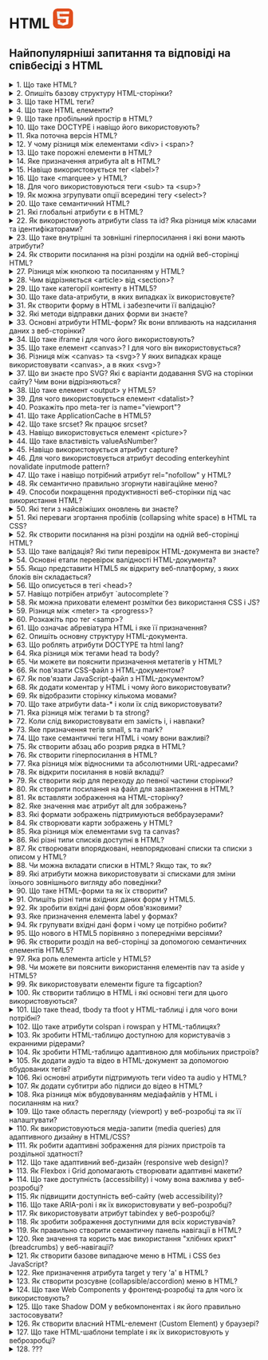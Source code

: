 <h1>
  HTML <img src="./assets/html.svg" width="40" height="40" alt="HTML logo"/>
</h1>

<h2>Найпопулярніші запитання та відповіді на співбесіді з HTML</h2>

<details>
<summary>1. Що таке HTML?</summary>

#### HTML

`HTML` (HyperText Markup Language) — це інструкція для браузера, яка визначає
стандарт розмітки HTML, що використовується в документі.

[MDN link](https://developer.mozilla.org/en-US/docs/Web/HTML)

</details>

<details>
<summary>2. Опишіть базову структуру HTML-сторінки?</summary>

#### HTML

**Базова структура HTML-сторінки:**

Основні елементи:

`<!DOCTYPE html>` — оголошення типу документа. `<html>` — корінь HTML-документа.
`<head>` — метаінформація (включає кодування, viewport, заголовок). `<body>` —
основний вміст сторінки. `<header>`, `<main>`, `<footer>` — структурні елементи
для організації контенту.

html```

<!DOCTYPE html>
<html lang="en">
<head>
    <meta charset="UTF-8">
    <meta name="viewport" content="width=device-width, initial-scale=1.0">
    <title>Назва сторінки</title>
</head>
<body>
    <h1>Заголовок</h1>
    <p>Контент сторінки.</p>
</body>
</html>
```

[MDN link](https://developer.mozilla.org/en-US/docs/Learn_web_development/Core/Structuring_content/Structuring_documents)

</details>

<details>
<summary>3. Що таке HTML теги?</summary>

#### HTML

**HTML-теги** — це основні елементи мови HTML, які використовуються для
створення структури та форматування веб-сторінок.<br> **Формат:** Теги зазвичай
мають відкриваючу та закриваючу частини:

```
<назва_тега>Вміст</назва_тега>
```

### Наприклад:

html```

<p>Це абзац</p>
```

### Типи тегів:

1.  **Парні:** Мають відкриваючий і закриваючий тег (наприклад, `<div></div>`).
2.  **Одинарні:** Самозакриваються (наприклад, `<img />`).<br> Теги визначають
    елементи, такі як заголовки, списки, зображення, таблиці тощо.

[MDN link](https://developer.mozilla.org/en-US/docs/Glossary/Tag)

</details>

<details>
<summary>4. Що таке HTML елементи?</summary>

#### HTML

**HTML-елемент** — це одиниця структури веб-сторінки, що складається з тегу та
його вмісту. Елемент включає відкриваючий тег, закриваючий тег (якщо він
потрібен), а також будь-який вміст між ними.<br>

### Наприклад:

html```

<p>Це абзац.</p>
```

HTML-елементи можуть мати атрибути, що додають додаткову інформацію, наприклад:

html``` <a href="https://example.com">Посилання</a>

````

Тут `href` — це атрибут елемента `<a>`.

[MDN link](https://developer.mozilla.org/en-US/docs/Web/HTML/Element)

</details>

<details>
<summary>5. Що таке HTML атрибути?</summary>

#### HTML

**Атрибути HTML** — це спеціальні властивості, які додаються до тегів HTML для надання додаткової інформації про елементи або зміни їх поведінки. Вони складаються з пар "ім'я-значення", які записуються в відкриваючому тегу елемента.

## Основи атрибутів HTML

### Структура атрибутів

Атрибути зазвичай мають таку структуру:

html```
<element attribute="значення">Текст</element>
````

- **element:** тип HTML елемента (наприклад, `<a>`, `<img>`, `<input>`).
- **attribute:** ім'я атрибута (наприклад, `href`, `src`, `alt`).
- **значення:** значення атрибута, яке може бути обгорнуте в подвійні або
  одинарні лапки.

**Типи атрибутів** Існує кілька категорій атрибутів:

- **Необхідні атрибути**: необхідні для коректної роботи елемента (наприклад,
  `src` для зображень).
- **Необов'язкові атрибути**: використовуються для зміни стандартної поведінки
  (наприклад, `title` для підказок).
- **Стандартні атрибути**: підтримуються багатьма елементами (наприклад,
  `class`, `id`).
- **Атрибути подій**: запускають скрипти при певних діях користувача (наприклад,
  `onclick`).

### Приклади використання

Ось кілька прикладів атрибутів у HTML:

**1. Посилання:**

html``` <a href="https://www.example.com">Приклад посилання</a>

````

Атрибут `href` вказує URL-адресу, на яку веде посилання. 2. Зображення:

**2. Зображення:**

html```
<img src="image.jpg" alt="Опис зображення">
````

Атрибут `src` визначає шлях до зображення, а `alt` надає альтернативний текст.

**3. Форма:**

html``` <input type="text" id="name" name="name" required>

````

Тут `type`, `id`, `name` і `required` є атрибутами, що визначають тип поля вводу та його властивості.

**Важливість атрибутів**

Атрибути дозволяють розширити функціональність HTML елементів, налаштовуючи їх стиль, поведінку та взаємодію з користувачем. Вони є ключовими для створення інтерактивних веб-сторінок і забезпечують можливість валідації форм та інших дій на сайті

[MDN link](https://developer.mozilla.org/en-US/docs/Web/HTML/Attributes)

</details>

<details>
<summary>6. Які типи заголовків існують у HTML?</summary>

#### HTML

HTML має шість рівнів заголовків: `<h1>` до `<h6>`. `<h1>` — найбільший і найважливіший, `<h6>` — найменший і найменш важливий.

</details>

<details>
<summary>7. Які типи списків є в HTML?</summary>

#### HTML

- В HTML існують три основні типи списків:

  - **Нумерований список** (Ordered list `<ol>`): Список, елементи якого пронумеровані.

  - **Маркірований список** (Unordered list `<ul>`): Список, елементи якого позначені маркерами.

  - **Описовий список** (Definition list `<dl>`): Cписок відображається у вигляді тексту, де терміни (`<dt>`) виділяються окремо, а їхні описи (`<dd>`) розташовані під ними із відступом.

[W3schoolsua link](https://w3schoolsua.github.io/html/html_lists.html#gsc.tab=0)

</details>

<details>
<summary>8. Як відокремити частину тексту в HTML?</summary>

#### HTML

Щоб відокремити частину тексту в HTML, ви можете використати різні елементи для форматування чи структурування контенту. Ось кілька способів:

### 1. Використання тегів для виділення частини тексту\*\*

**a) Тег &lt;span&gt;**

Якщо вам потрібно виділити частину тексту без зміни його семантики (формату), ви можете використовувати тег `<span>`. Він не впливає на структуру документа і дає змогу застосовувати стилі через CSS.

html```
<p>Це звичайний текст, а ось <span style="color: red;">ця частина тексту</span> виділена червоним кольором.</p>
````

**b) Тег &lt;strong&gt; або &lt;b&gt;**

Якщо ви хочете підкреслити важливість частини тексту, використовуйте `<strong>`.
Це також має семантичне значення для пошукових систем і доступності. Тег `<b>`
лише додає жирний шрифт без семантики.

html```

<p>Цей текст <strong>важливий</strong> для розуміння.</p>
```

**c) Тег &lt;em&gt; або &lt;i&gt;**

Для виділення тексту курсивом можна використовувати `<em>` (емфаза, має
семантичне значення) або просто `<i>`, який не несе семантичного навантаження.

html```

<p>Цей текст <em>потрібно прочитати уважно</em>.</p>
```

### 2. Використання блочних елементів для відокремлення тексту

Якщо вам потрібно виділити більшу частину тексту або зробити її окремим блоком,
використовуйте блочні елементи:

**a) Тег &lt;div&gt;** Цей елемент використовується для групування інших
елементів або текстів. Ви можете додати до нього стилі або клас.

html```

<div style="background-color: lightgray; padding: 10px;">
  Це відокремлений блок тексту.
</div>
```

**b) Тег &lt;section&gt;**

Якщо частина тексту має певну тематику, можна використати тег `<section>`, який
позначає логічно відокремлену частину документа.

html```

<section>
  <h2>Розділ 1</h2>
  <p>Цей текст належить до першого розділу.</p>
</section>
```

### 3. Використання списків для відокремлення пунктів

**a) Тег &lt;ul&gt; для ненумерованих списків** Використовується для створення
списків без нумерації.

html```

<ul>
  <li>Пункт 1</li>
  <li>Пункт 2</li>
  <li>Пункт 3</li>
</ul>
```

**b) Тег &lt;ol&gt; для нумерованих списків** Використовується для створення
списків з нумерацією.

html```

<ol>
  <li>Перше завдання</li>
  <li>Друге завдання</li>
  <li>Третє завдання</li>
</ol>
```

### Підсумок:

Вибір способу для відокремлення частини тексту залежить від того, що ви хочете
досягти: чи це просто форматування, чи логічна структура контенту. Для простих
стилів — використовуйте `<span>` чи інші інлайнові елементи, для структуризації
— блочні елементи, такі як `<div>`, `<section>`, `<article>`.

</details>

<details>
<summary>9. Що таке пробільний простір в HTML?</summary>

#### HTML

У контексті HTML, **white space** (пробільний простір) — це будь-який невидимий
символ, який використовується для розділення елементів або тексту на сторінці.
Це може бути:

1. **Пробіли (space)**: Використовуються для розділення слів або елементів.
2. **Переноси рядка (newlines)**: Вони відокремлюють рядки тексту або елементів.
3. **Табуляції (tab)**: Використовуються для відступів або для організації коду,
   але не впливають на відображення на сторінці.
4. Різні інші символи пробілу, наприклад, неформатований пробіл (`&nbsp;`), який
   можна використовувати для створення постійного пробілу, що не згортатиметься.

### Як працює пробільний простір у HTML:

1. У HTML браузери зазвичай ігнорують зайві пробіли, нові рядки або табуляції.
   Тобто кілька пробілів або нових рядків між елементами в коді не змінюють
   відображення на сторінці. Наприклад:

html```

<p>Це    приклад    тексту.</p>
```

Відобразиться як:

```
Це приклад тексту.
```

Тобто кілька пробілів між словами буде проігноровано.

2. HTML дозволяє використовувати спеціальні символи для створення пробільного
   простору, коли це потрібно, наприклад:

- **`&nbsp;`** — нерозривний пробіл (не буде згорнутий при згортанні пробілів).
- **`&#160;`** — також нерозривний пробіл.

### Використання пробілу для форматування:

Пробільний простір в HTML також важливий для організації структури коду, що
допомагає зробити його більш читабельним для розробників. Однак пробіли та
відступи не впливають на відображення в браузері (якщо тільки не
використовуються спеціальні символи, як `&nbsp;`).

### Пробіли в текстовому контенті:

Пробільний простір може бути важливим для відображення в текстових елементах,
таких як параграфи (`<p>`), заголовки (`<h1>`, `<h2>`, і т.д.), або списки
(`<ul>`, `<ol>`, `<li>`). Вони допомагають організувати текст і зробити його
більш зрозумілим для користувача.

### Підсумок:

У HTML пробільний простір — це будь-який символ, що не відображається на
сторінці, але використовується для розділення елементів чи тексту. Важливо
розуміти, як браузери обробляють пробіли, щоб правильно структурувати контент.

[MDN link](https://developer.mozilla.org/en-US/docs/Web/API/Document_Object_Model/Whitespace)

</details>

<details>
<summary>10. Що таке DOCTYPE і навіщо його використовують?</summary>

#### HTML

`DOCTYPE` — це інструкція для браузера, яка визначає стандарт розмітки HTML, що
використовується в документі.

### Призначення

    1. **Режим сумісності:** Вказує браузеру використовувати стандартний режим (standards mode), а не режим сумісності (quirks mode).
    2. **Правильний рендеринг:** Забезпечує коректне відображення сторінки відповідно до специфікації обраної версії HTML.

У HTML5 використовується коротка декларація:

```
<!DOCTYPE html>
```

Це мінімізує плутанину і є стандартом для сучасних веб-додатків.

[MDN link](https://developer.mozilla.org/en-US/docs/Glossary/Doctype)

</details>

<details>
<summary>11. Яка поточна версія HTML?</summary>

#### HTML

Поточна версія `HTML` — це `HTML5.2`. Вона була офіційно рекомендована W3C у
грудні 2017 року. HTML продовжує еволюціонувати, але HTML5.2 залишається основою
сучасної розробки.

[Wiki link](https://uk.wikipedia.org/wiki/HTML5)

</details>

<details>
<summary>12. У чому різниця між елементами &lt;div&gt; і &lt;span&gt;?</summary>

#### HTML

Елементи `<div>` і `<span>` в HTML використовуються для структуризації та
стилізації веб-контенту, але мають різні характеристики і призначення.

- `<div>` — є блочним елементом. Це означає, що він завжди починається з нового
  рядка і займає всю ширину доступного простору. Його зазвичай використовують
  для групування великих частин контенту, таких як кілька абзаців або зображення
  з підписами
- `<span>` — є рядковим (інлайн) елементом. Він не починає новий рядок і займає
  лише ту ширину, яку потребує його вміст. Використовується для стилізації
  менших фрагментів тексту або елементів, таких як слова в реченні

[Wiki link](https://uk.wikipedia.org/wiki/Div_and_span)<br>

</details>

<details>
<summary>13. Що таке порожні елементи в HTML?</summary>

#### HTML

Порожні елементи в HTML, також відомі як елементи без вмісту або самозакриваючі
елементи, — це елементи, які не мають внутрішнього вмісту і не потребують
закриваючого тегу. Вони використовуються для вставки специфічних функцій або
вмісту на веб-сторінці без необхідності оточувати їх текстом чи іншими
елементами.

### Основні характеристики порожніх елементів

1. Відсутність вмісту: Порожні елементи не містять тексту чи інших тегів між
   відкриваючим і закриваючим тегами. Наприклад, тег <br> використовується для
   вставки розриву рядка, а <img> — для вставки зображення.
2. Закриваючий тег: У HTML5 порожні елементи можуть бути представлені без
   закриваючого тегу, але їх можна також закривати за допомогою слешу (/>).
   Наприклад:
3. Приклади порожніх елементів: Основні приклади включають:

- `<img>` — для зображень.
- `<br>` — для розриву рядка.
- `<input>` — для елементів форми.
- `<hr>` — для горизонтальної лінії. Ці елементи не містять тексту чи інших
  елементів всередині.

4. Семантичне значення: Хоча порожні елементи не містять контенту, вони
   виконують важливі функції у структурі HTML-документа, забезпечуючи правильну
   семантику та функціональність сторінки

Порожні елементи є важливими для створення структурованих і функціональних
веб-сторінок, оскільки вони дозволяють інтегрувати різноманітний вміст без
зайвих тегів або контенту.

</details>

<details>
<summary>14. Яке призначення атрибута alt в HTML?</summary>

#### HTML

- Атрибут `alt` використовується для надання текстового опису зображення, якщо
  зображення не може бути відображене. Це також важливо для доступності, адже
  екранні читалки можуть озвучувати цей текст для людей з порушеннями зору.

[css.in.ua link](https://css.in.ua/html/tag/img/alt)<br>
[Attributes list on MDN link](https://developer.mozilla.org/en-US/docs/Web/HTML/Attributes)

</details>

<details>
<summary>15. Навіщо використовується тег &lt;label&gt;?</summary>

#### HTML

Тег `<label>` використовується для асоціації тексту з елементом форми, щоб
зробити його доступним для користувачів. Це полегшує взаємодію з формами,
особливо для користувачів з обмеженими можливостями.

html```

<form>
  <label for="username">Ім'я користувача:</label>
  <input type="text" id="username" name="username">

<label for="password">Пароль:</label>
<input type="password" id="password" name="password">

<button type="submit">Відправити</button>

</form>
```

</details>

<details>
<summary>16. Що таке &lt;marquee&gt; у HTML?</summary>

#### HTML

Тег `<marquee>` в HTML використовується для створення прокручуваного тексту або
елементів на веб-сторінці, відомого як "біжуча строка". Цей елемент дозволяє
переміщати текст або зображення в горизонтальному або вертикальному напрямку.

### Основні характеристики

- **Напрямок прокрутки:** За замовчуванням текст рухається зліва направо, але
  можна змінити напрямок на праворуч, вгору чи вниз за допомогою атрибута
  `direction`.
- **Тип поведінки:** Атрибут `behavior` визначає, як буде відбуватися прокрутка:
  - **`scroll`**: текст постійно рухається в заданому напрямку.
  - **`slide`**: текст рухається до краю і зупиняється.
  - **`alternate`**: текст змінює напрямок при досягненні краю12.

### Атрибути

Тег `<marquee>` має кілька атрибутів, які дозволяють налаштувати його вигляд і
поведінку:

- **`bgcolor`**: задає колір фону.
- **`height`**: висота області прокрутки.
- **`width`**: ширина області прокрутки.
- **`loop`**: кількість повторів прокрутки (за замовчуванням — безкінечно).
- **`scrollamount`**: швидкість руху контенту (значення в пікселях).
- **`scrolldelay`**: затримка між рухами в мілісекундах13.

### Приклад використання

Ось простий приклад використання тегу `<marquee>`:

html```
<marquee behavior="scroll" direction="left" bgcolor="#ffcc00" scrollamount="10">
Це біжучий текст! </marquee>

````

### Застарілість

Варто зазначити, що тег `<marquee>` вважається застарілим і не рекомендований для використання у сучасних веб-дизайнах. Багато розробників віддають перевагу CSS-анімаціям для досягнення подібного ефекту, оскільки це забезпечує кращу контрольованість і сумісність з новими стандартами HTML

[MDN link](https://developer.mozilla.org/en-US/docs/Web/HTML/Element/marquee)

</details>

<details>
<summary>17. Як відобразити таблицю на веб-сторінці HTML?</summary>

#### HTML

Щоб відобразити таблицю на веб-сторінці HTML, потрібно використовувати спеціальні теги для таблиць. Ось основні кроки та елементи для створення таблиці в HTML:

### 1. Основні теги для таблиці

- **`<table>`**: Створює саму таблицю.
- **`<tr>`**: Означає рядок таблиці (table row).
- **`<th>`**: Означає заголовок таблиці (table header), використовується для створення заголовків стовпців.
- **`<td>`**: Означає клітинку таблиці (table data), використовується для введення даних у таблицю.
- **`<thead>`**, **`<tbody>`**, **`<tfoot>`**: Означають частини таблиці для заголовків, основного вмісту та підсумкових рядків відповідно.

### 2. Приклад базової таблиці в HTML

html```
<table>
  <tr>
    <th>Заголовок 1</th>
    <th>Заголовок 2</th>
  </tr>
  <tr>
    <td>Дані 1</td>
    <td>Дані 2</td>
  </tr>
  <tr>
    <td>Дані 3</td>
    <td>Дані 4</td>
  </tr>
</table>
````

[MDN link](https://developer.mozilla.org/en-US/docs/Learn_web_development/Core/Structuring_content/HTML_table_basics)

</details>

<details>
<summary>18. Для чого використовуються теги &lt;sub&gt; та &lt;sup&gt;?</summary>

#### HTML

Теги `<sub>` і `<sup>` використовуються для відображення тексту у вигляді
підрядкового (наприклад, для хімічних формул) або верхньорядкового (наприклад,
для степенів) тексту.

html```

<p>H<sub>2</sub>O - вода</p> <!-- підрядковий текст -->
<p>x<sup>2</sup> - квадрат числа</p> <!-- верхньорядковий текст -->
```

</details>

<details>
<summary>19. Як можна згрупувати опції всередині тегу &lt;select&gt;?</summary>

#### HTML

Опції всередині тегу `<select>` можна групувати за допомогою тегу `<optgroup>`.

**Приклад:**

html``` <select>

  <optgroup label="Фрукти">
    <option value="apple">Яблуко</option>
    <option value="orange">Апельсин</option>
  </optgroup>
  <optgroup label="Овочі">
    <option value="carrot">Морква</option>
    <option value="potato">Картопля</option>
  </optgroup>
</select>
```

</details>

<details>
<summary>20. Що таке семантичний HTML?</summary>

#### HTML

**Семантичний HTML** — це використання тега в HTML, який чітко визначає свою
роль і значення в контексті документа. Це покращує доступність, SEO і підтримку
коду.

Наприклад, замість простого використання `<div>` для створення заголовків або
списків, використовуються спеціалізовані семантичні теги:

- `<header>` — для заголовку сторінки або розділу.
- `<footer>` — для футера.
- `<article>` — для самостійної одиниці контенту.
- `<section>` — для розділу, що містить тематичний вміст.
- `<nav>` — для навігаційних посилань.
- `<main>` — для основного вмісту сторінки.

Це допомагає пошуковим системам і екранним читалям правильно інтерпретувати
вміст сторінки.

[MDN link](https://developer.mozilla.org/en-US/docs/Glossary/Semantics)

</details>

<details>
<summary>21. Які глобальні атрибути є в HTML?</summary>

#### HTML

**Глобальні атрибути** — це атрибути, які можна використовувати з будь-яким
HTML-елементом, незалежно від його типу. Вони задають загальні властивості, такі
як ідентифікатори, стилі, мова, напрямок тексту та інші.

Глобальні атрибути: `id`, `class`, `style`, `title`, `data-*`, `lang`, `dir`,
`hidden`, `tabindex`, `accesskey`, `draggable`, `spellcheck`, `translate`.

</details>

<details>
<summary>22. Як використовують атрибути class та id? Яка різниця між класами та ідентифікаторами?</summary>

#### HTML

Атрибути `class` та `id` в HTML використовуються для ідентифікації та стилізації
елементів, але мають різні функції та обмеження.

### Атрибут `id`

- Унікальність: Атрибут id призначений для унікальної ідентифікації елемента на
  сторінці. Це означає, що в одному HTML-документі не може бути більше одного
  елемента з однаковим значенням `id`.
- Використання: Зазвичай використовується для прив'язки стилів у CSS або для
  доступу до елемента в JavaScript за допомогою методу `getElementById()`.

### Наприклад:

html```

<div id="header">Заголовок</div>
```

```css
#header {
  background-color: #f4f4f4;
}
```

### Атрибут `class`

- Множинність: Атрибут `class` дозволяє кільком елементам мати однакове значення
  класу. Це означає, що один і той же клас може бути застосований до багатьох
  елементів на сторінці.
- Використання: Використовується для групування стилів у CSS або для доступу до
  елементів у JavaScript через метод `getElementsByClassName()`.

### Наприклад:

html```

<div class="city">Київ</div>
<div class="city">Львів</div>
```

```js
const cities = document.getElementsByClassName('city');
```

### Основні відмінності між `class` та `id`

| Характеристика         | Атрибут `id`             | Атрибут `class`                          |
| ---------------------- | ------------------------ | ---------------------------------------- |
| Унікальність           | Унікальний на сторінці   | Може бути спільним для кількох елементів |
| Використання           | Для конкретного елемента | Для групи елементів                      |
| Доступ у JS            | `getElementById()`       | `getElementsByClassName()`               |
| Чутливість до регістру | Так                      | Так                                      |

Різниця:

- `class` може бути присвоєний кільком елементам, в той час як id має бути
  унікальним на сторінці (один елемент з таким ідентифікатором).
- `id` має вищий пріоритет у CSS, якщо використовувати селектори з однаковою
  специфічністю.

Підсумок:

- `class`: для групування елементів з однаковими стилями або функціональністю.
- `id`: для унікальної ідентифікації елемента на сторінці.

[w3schoolsua link](https://w3schoolsua.github.io/html/html_id.html#gsc.tab=0)

</details>

<details>
<summary>23. Що таке внутрішні та зовнішні гіперпосилання і які вони мають атрибути?</summary>

#### HTML

Внутрішні та зовнішні гіперпосилання в HTML є важливими елементами для навігації
веб-сторінок. Ось їх визначення та основні атрибути.

**Внутрішні гіперпосилання** — це посилання, яке веде на іншу частину тієї ж
веб-сторінки або на іншу сторінку того ж сайту.

**Зовнішні гіперпосилання** — це посилання, яке веде на інший сайт або домен.

### Атрибути для обох типів посилань:

1.  `href`: Основний атрибут, який вказує на адресу ресурсу (URL).

- Для внутрішнього посилання: `<a href="#section1">Перейти до розділу 1</a>`
- Для зовнішнього посилання:
  `<a href="https://example.com">Перейти на зовнішній сайт</a>`

2.  `target`: Визначає, де буде відкриватися посилання.

- `_self` — відкривається в тому ж вікні або вкладці (за замовчуванням).
- `_blank` — відкривається в новій вкладці або вікні.
- Приклад для відкриття в новій вкладці:
  `<a href="https://example.com" target="_blank">Відкрити в новій вкладці</a>`

3. rel: Визначає відносини між поточною сторінкою та сторінкою, на яку веде
   посилання. Для зовнішніх посилань часто використовують:

- `rel="noopener"`: запобігає передаванню інформації про джерело.
- `rel="noreferrer"`: запобігає передаванню реферера.
- Наприклад:
  `<a href="https://example.com" target="_blank" rel="noopener noreferrer">Зовнішнє посилання</a>`

[Wiki link](https://uk.wikipedia.org/wiki/Гіперпосилання)

</details>

<details>
<summary>24. Як створити посилання на різні розділи на одній веб-сторінці HTML?</summary>

#### HTML

Щоб створити посилання на різні секції в межах однієї HTML-сторінки,
використовуються ідентифікатори (id) елементів і посилання з символом #.

Приклад:

1. Додайте ідентифікатори до секцій:

html```

<h1 id="section1">Секція 1</h1>
<p>Тут текст секції 1.</p>

<h1 id="section2">Секція 2</h1>
<p>Тут текст секції 2.</p>
```

2. Створіть посилання, які вказують на ці секції:

html``` <a href="#section1">Перейти до Секції 1</a> <a href="#section2">Перейти
до Секції 2</a>

````

Клік на посилання прокрутить сторінку до відповідного елемента з вказаним `id`.

</details>

<details>
<summary>25. Чи мають елементи HTML власні дефолтні специфічні стилі?</summary>

#### HTML

Так, кожен HTML-елемент має дефолтні стилі, які задаються браузером (user agent styles). Наприклад:

`<h1>` — великий жирний текст.
`<ul>` і `<ol>` — відступи та маркери/нумерація.
`<a>` — синій текст з підкресленням.
`<button>` — стандартне оформлення кнопки.
`<input>` — базова рамка та відступи.

</details>

<details>
<summary>26. Як семантично правильно зверстати зображення з підписом?</summary>

#### HTML

Використовуйте тег `<figure>` для обгортки зображення і `<figcaption>` для підпису.

html```
<figure>
  <img src="example.jpg" alt="Опис зображення">
  <figcaption>Підпис до зображення</figcaption>
</figure>
````

**Пояснення:**

- `<figure>` — елемент, який містить зображення та його підпис. Це семантичний
  контейнер, який допомагає групі вмісту (наприклад, зображення, діаграми,
  таблиці) бути структурованим та зрозумілим.

- `<img>` - сам елемент зображення. Важливо завжди використовувати атрибут alt,
  який описує зображення. Це необхідно для доступності, щоб люди з вадами зору
  могли зрозуміти, що зображено.

- `<figcaption>` — елемент підпису, який пояснює зображення. Він може бути
  розташований як до, так і після тега `<img>`, але найчастіше ставлять його
  після зображення для кращої читальності.

Додатково: Якщо картинка має декоративний характер (наприклад, фонова або
декоративна іконка), атрибут alt можна залишити порожнім:
`<img src="image.jpg" alt="">`. Використання семантичних елементів покращує
доступність та полегшує індексацію сторінки пошуковими системами.

</details>

<details>
<summary>27. Різниця між кнопкою та посиланням у HTML?</summary>

#### HTML

- **Кнопка** (`<button>`) використовується для виконання дії на сторінці,
  наприклад, для відправки форми або запуску скрипта.
- **Посилання** (`<a>`) використовується для навігації до іншої сторінки або
ресурсу.
</details>

<details>
<summary>28. Чим відрізняється &lt;article&gt; від &lt;section&gt;?</summary>

#### HTML

- **`<article>`** використовується для незалежних, самодостатніх блоків
  контенту, які можуть бути повторно використані чи розповсюджені, наприклад,
  статті, блог-пости, новини.

- **`<section>`** — це частина документа, яка організовує контент за темами чи
розділами, але не має значення без контексту всього документа.
</details>

<details>
<summary>29. Що таке категорії контенту в HTML5?</summary>

#### HTML

Категорії контенту в HTML5 визначають типи елементів і їх роль у документі.
Основні категорії:

- **Metadata content** (метадані)
- **Flow content** (потоковий контент)
- **Sectioning content** (секційний контент)
- **Heading content** (заголовки)
- **Phrasing content** (фразовий контент)
- **Embedded content** (вбудований контент)
- **Interactive content** (інтерактивний контент).
</details>

<details>
<summary>30. Що таке data-атрибути, в яких випадках їх використовуєте?</summary>

#### HTML

**Data-атрибути** — це спеціальні атрибути в HTML, які дозволяють зберігати
додаткову інформацію про елементи без необхідності використовувати нестандартні
атрибути. Вони починаються з префікса data-, після якого може слідувати будь-яке
слово, що описує дані.

### Основні характеристики data-атрибутів

**1. Синтаксис:** Data-атрибут повинен починатися з `data-`, після чого йде
назва атрибута, яка може містити літери, цифри та дефіси. Наприклад:

html```

<div data-user-id="12345"></div>
```

**2. Зберігання даних:** Data-атрибути використовуються для зберігання
інформації, яка не відображається на екрані, але може бути корисною для скриптів
або стилів. Це дозволяє розширити функціональність HTML-елементів без порушення
стандартів.

**3. Доступ через JavaScript:** Для доступу до значень data-атрибутів у
JavaScript можна використовувати об'єкт `dataset`. Наприклад:

JavaScript``` const userId = document.querySelector('div').dataset.userId; //
"12345"

````

### Використання в CSS:

Data-атрибути також можуть бути використані в CSS для стилізації елементів на основі їх значень. Наприклад:

```css
div[data-user-id="12345"] {
  background-color: yellow;
}
````

### Коли використовувати data-атрибути

- Зберігання метаданих: Коли потрібно зберігати інформацію про елемент, яка не є
  частиною видимого контенту (наприклад, ідентифікатори, статуси).
- Взаємодія з JavaScript: Коли дані потрібні для обробки подій або маніпуляцій
  на сторінці.
- Стилізація: Коли потрібно змінювати стиль елемента в залежності від його
  атрибутів. Data-атрибути є потужним інструментом для веб-розробників, оскільки
  вони дозволяють зберігати додаткову інформацію без шкоди для структури
  документа і забезпечують легкий доступ до цих даних через JavaScript та CSS.

[MDN link](https://developer.mozilla.org/en-US/docs/Learn_web_development/Howto/Solve_HTML_problems/Use_data_attributes)
[MDN link](https://developer.mozilla.org/en-US/docs/Web/HTML/Global_attributes/data-*)

</details>

<details>
<summary>31. Як створити форму в HTML і забезпечити її валідацію?</summary>

#### HTML

Створення форм в HTML є важливим аспектом веб-розробки, що дозволяє користувачам
вводити та надсилати дані. Для забезпечення коректності введених даних існують
різні методи валідації форм. Розглянемо, як створити базову форму та реалізувати
її валідацію.

## Створення форми в HTML

### Основна структура

Форма в HTML визначається за допомогою тегу `<form>`, який містить інші
елементи, такі як поля введення, кнопки тощо. Основні атрибути тега `<form>`:

- **action**: URL-адреса, куди будуть надсилатися дані форми.
- **method**: метод надсилання даних (зазвичай GET або POST).

### Приклад базової форми

html```

<form action="/submit" method="post">
    <label for="username">Ім'я користувача:</label>
    <input type="text" id="username" name="username" required>

    <label for="password">Пароль:</label>
    <input type="password" id="password" name="password" required>

    <input type="submit" value="Відправити">

</form>
```

У цьому прикладі форма містить два поля: для введення імені користувача та
пароля. Атрибут required забезпечує, що ці поля повинні бути заповнені перед
відправкою.

### Валідація форм

Валідація форм може бути реалізована як на стороні клієнта (в браузері), так і
на стороні сервера.

**1. Валідація на стороні клієнта**

HTML5 пропонує вбудовану валідацію через атрибути, такі як `required`,
`minlength`, `maxlength`, `pattern` тощо.

Наприклад:

html``` <input type="email" id="email" name="email" required>

````

Цей код забезпечує перевірку, що введене значення є дійсною електронною адресою.

**2. Валідація за допомогою JavaScript**

Для більш складних перевірок можна використовувати JavaScript.

Наприклад:

```js
<form id="myForm">
    <label for="age">Вік:</label>
    <input type="number" id="age" name="age">
    <input type="submit" value="Відправити">
</form>

<script>
document.getElementById("myForm").onsubmit = function() {
    var age = document.getElementById("age").value;
    if (age < 18) {
        alert("Вам повинно бути не менше 18 років.");
        return false; // Зупиняє відправку форми
    }
};
</script>
````

У цьому прикладі при спробі відправити форму перевіряється, чи вік користувача
не менше 18 років.

**3. Валідація на стороні сервера**

Незалежно від того, чи проводиться валідація на клієнтській стороні, важливо
також перевіряти дані на сервері для запобігання зловживанням та помилкам.

### Висновок

Створення форм у HTML є простим процесом, який можна доповнити різними методами
валідації для забезпечення коректності введених даних. Використовуючи атрибути
HTML5 та JavaScript, ви можете створити зручні та безпечні форми для збору
інформації від користувачів.

[freecodecamp link](https://www.freecodecamp.org/ukrainian/news/formy-v-html-yak-stvoryty-bazovi-formy-za-dopomohoyu-html/)

</details>

<details>
<summary>32. Які методи відправки даних форми ви знаєте?</summary>

#### HTML

Існує кілька основних методів відправки даних форми в HTML, які визначають, як
дані будуть передані на сервер. Основні з них — це GET та POST.

**1. Метод `GET`**

Метод `GET` передає дані через URL-адресу. Усі параметри запиту додаються до
URL, що робить їх видимими в адресному рядку браузера. Це підходить для запитів,
які не потребують конфіденційності, наприклад, для форм пошуку.

Приклад:

html```

<form action="http://example.com/search" method="get">
    <input type="text" name="query" placeholder="Пошук...">
    <input type="submit" value="Знайти">
</form>

````

_Переваги:_

- Простота використання.
- Легкість у кешуванні запитів.

_Недоліки:_

- Обмеження на кількість переданих даних (залежить від браузера).
- Дані видимі в адресному рядку, що небажано для конфіденційної інформації.

**2. Метод `POST`**

Метод `POST` передає дані в тілі HTTP-запиту, що робить їх невидимими для користувача. Цей метод підходить для форм, які містять конфіденційну інформацію (наприклад, паролі) або великі обсяги даних.

Приклад:

html```
<form action="http://example.com/submit" method="post">
    <input type="text" name="username" placeholder="Ім'я користувача" required>
    <input type="password" name="password" placeholder="Пароль" required>
    <input type="submit" value="Увійти">
</form>

````

_Переваги:_

- Більше обмежень на обсяг переданих даних.
- Дані не відображаються в адресному рядку.

_Недоліки:_

- Менш зручний для кешування.

**3. Використання `FormData`**

Об'єкт `FormData` дозволяє збирати дані з форми та надсилати їх за допомогою
JavaScript (наприклад, через `fetch`). Це особливо корисно для асинхронних
запитів.

_Приклад:_

```
<form id="myForm">
    <input type="text" name="name" value="John">
    <input type="submit">
</form>

<script>
document.getElementById('myForm').onsubmit = async (e) => {
    e.preventDefault();
    let formData = new FormData(e.target);
    let response = await fetch('/submit', {
        method: 'POST',
        body: formData
    });
    let result = await response.json();
    alert(result.message);
};
</script>
```

_Переваги:_

- Можливість надсилати файли разом з іншими даними.
- Гнучкість у роботі з формами без перезавантаження сторінки.

### Висновок

Основними методами відправки даних форм є GET і POST, кожен з яких має свої
переваги і недоліки. Для більш складних сценаріїв можна використовувати об'єкт
FormData, що забезпечує гнучкість і можливість асинхронного надсилання даних.

[MDN link](https://developer.mozilla.org/en-US/docs/Learn_web_development/Extensions/Forms/Sending_and_retrieving_form_data)

</details>

<details>
<summary>33. Основні атрибути HTML-форм? Як вони впливають на надсилання даних з веб-сторінки?</summary>

#### HTML

### Основні атрибути HTML-форм:

- **action:** Визначає URL, куди відправляються дані форми.
- **method:** Визначає метод HTTP для відправки даних (GET або POST).
- **enctype:** Вказує тип кодування при відправці форми (наприклад,
  multipart/form-data для завантаження файлів).
- **target:** Визначає, де відкриється результат після відправки форми
  (наприклад, `_blank` для нового вікна).
- **name:** Дає ім'я формі для ідентифікації в JavaScript або під час відправки
  даних.

Ці атрибути визначають, як дані форми будуть оброблені, куди відправлені та як
їх передавати (наприклад, безпечно через POST чи через URL з GET).

Приклад HTML-форм з основними атрибутами:

```
<form action="/submit" method="POST" enctype="multipart/form-data" target="_blank">
  <label for="username">Ім'я користувача:</label>
  <input type="text" id="username" name="username" required>

  <label for="file">Файл:</label>
  <input type="file" id="file" name="file">

  <button type="submit">Відправити</button>
</form>
```

</details>

<details>
<summary>34. Що таке iframe і для чого його використовують?</summary>

#### HTML

**iFrame (inline frame)** — це HTML-елемент, який дозволяє вбудовувати один
HTML-документ у межах іншого. Це створює прямокутну область на веб-сторінці, в
якій може відображатися вміст з іншого джерела, включаючи веб-сторінки, відео,
карти та інші інтерактивні елементи.

## Використання iFrame

### iFrame має кілька основних застосувань:

- **Вбудовування зовнішнього контенту:** За допомогою iFrame можна вставляти
  контент з інших веб-сайтів, наприклад, новинні стрічки, соціальні мережі або
  інтерактивні елементи. Це дозволяє збагачувати хост-сайт динамічним контентом
  без складної інтеграції.
- **Інтеграція мультимедіа:** iFrame часто використовується для вбудовування
  відео з платформ, таких як YouTube або Vimeo. Це дозволяє користувачам
  переглядати відео безпосередньо на сторінці без необхідності переходити на
  інший сайт.
- **Відображення карт:** Наприклад, Google Maps можна вбудувати на сайт за
  допомогою iFrame, що дозволяє відвідувачам бачити місцезнаходження компанії
  безпосередньо на сторінці.
- **Створення "сайту всередині сайту":** iFrame може використовуватися для
  вбудовування інших веб-сайтів або мікросайтів, дозволяючи користувачам
  переміщатися по них без виходу з основної сторінки.
- **Ізоляція контенту:** Розробники можуть використовувати iFrame для ізоляції
  контенту, який може поводитися по-різному в різних браузерах. Це може бути
  корисно для тимчасових рішень під час розробки постійних.

[MDN link](https://developer.mozilla.org/en-US/docs/Web/HTML/Element/iframe)
[MDN Embedding link](https://developer.mozilla.org/en-US/docs/Learn_web_development/Core/Structuring_content/General_embedding_technologies)

</details>

<details>
<summary>35. Що таке елемент &lt;canvas&gt;? І для чого він використовується?</summary>

#### HTML

Елемент `<canvas>` — це контейнер для малювання графіки за допомогою JavaScript.

**Призначення:**

- Створення 2D-графіки (малювання ліній, фігур).
- Анімація.
- Візуалізація даних (графіки, діаграми).
- Обробка зображень.
- Рендеринг ігор або інтерактивних ефектів.
</details>

<details>
<summary>36. Різниця між &lt;canvas&gt; та &lt;svg&gt;? У яких випадках краще використовувати &lt;canvas&gt;, а в яких &lt;svg&gt;?</summary>

#### HTML

**Різниця:**

**1. `<canvas>`:**

- Растрова графіка.
- Малюнок оновлюється пікселями.
- Підходить для анімацій, ігор, візуалізацій із високою частотою оновлення.

**2. `<svg>`:**

- Векторна графіка.
- Заснована на XML, дозволяє працювати з окремими елементами.
- Підходить для статичних зображень, діаграм, ікон.

**Вибір:**

Використовуйте `<canvas>`, якщо потрібна швидкодіюча динамічна графіка (графіки,
ігри). Використовуйте `<svg>`, якщо важливі чіткість при масштабуванні та
інтерактивність окремих елементів.

### `<canvas>`

**Плюси:**

- Гнучкість: можна малювати будь-які графічні елементи.
- Висока швидкість при великій кількості елементів.
- Підходить для анімацій та ігор.

**Мінуси:**

- Векторне масштабування неможливе.
- Важче маніпулювати окремими елементами після їх малювання.
- Потрібен JavaScript для малювання.

### `<svg>`

**Плюси:**

- Векторна графіка: масштабування без втрати якості.
- Легко редагувати елементи після малювання.
- Підтримка анімацій через CSS та SMIL.

**Мінуси:**

- Менша продуктивність при великій кількості елементів.
- Не так гнучко, як canvas для складних анімацій або ігор.
</details>

<details>
<summary>37. Що ви знаєте про SVG? Які є варіанти додавання SVG на сторінки сайту? Чим вони відрізняються?</summary>

#### HTML

**SVG (Scalable Vector Graphics)** — це формат векторної графіки, який дозволяє
створювати двомірні зображення за допомогою XML. Існує кілька способів додавання
SVG на веб-сторінки, кожен з яких має свої особливості.

### Варіанти додавання SVG на веб-сторінки

**1. Використання тегу `<img>`**

Цей метод є найпростішим способом вставлення SVG. Просто вкажіть шлях до файлу
SVG у атрибуті src:

```
<img src="my-image.svg" alt="Опис зображення">
```

_Переваги:_

- Легкість використання.
- Підтримка всіх браузерів.

_Недоліки:_

- Обмежена можливість стилізації через CSS.

**2. Вбудовування SVG через тег `<svg>`**

Ви можете вставити код SVG безпосередньо в HTML-документ:

```
<svg width="200" height="200">
    <circle cx="100" cy="100" r="80" fill="green" />
</svg>

```

_Переваги:_

- Можливість стилізації через CSS.
- Легкий доступ до елементів SVG для маніпуляцій за допомогою JavaScript.

_Недоліки:_

- Збільшення розміру HTML-документа, якщо SVG великий.

**3. Використання тегу `<object>`**

Цей метод дозволяє вставити SVG як об'єкт:

```
<object data="my-image.svg" type="image/svg+xml" width="300" height="300"></object>
```

_Переваги:_

- Підтримує інтерактивність SVG.
- Можливість завантаження SVG з інших доменів. Недоліки:
- Може не підтримуватися в деяких старих браузерах

**4. Використання тегу `<iframe>`**

SVG можна також вставити через iframe:

```
<iframe src="my-image.svg" width="300" height="300"></iframe>
```

_Переваги:_

- Ізоляція контенту, що може бути корисним для безпеки.

_Недоліки:_

- Обмежена можливість взаємодії з CSS і JavaScript на сторінці.

**5. Використання псевдоелементів `::before` або `::after`**

SVG можна вставити в CSS через властивість `content`:

```css
.element::before {
  content: url('my-image.svg');
}
```

_Переваги:_

- Додає графіку без зміни HTML-коду. Недоліки:
- Обмежена можливість взаємодії та стилізації

_Висновок_

Кожен метод додавання SVG має свої переваги та недоліки. Вибір підходящого
способу залежить від конкретних потреб проекту. Вбудовування SVG через тег
`<svg>` забезпечує найбільшу гнучкість у стилізації та інтерактивності, тоді як
використання `<img>` є найпростішим способом для статичних зображень.

[freecodecamp link](https://www.freecodecamp.org/ukrainian/news/yak-vykorystovuvaty-zobrazhennya-svg-u-css-ta-html-tutorial-dlya-pochatkivtsiv/)<br>
[MDN link](https://developer.mozilla.org/en-US/docs/Web/SVG/Tutorial)

</details>

<details>
<summary>38. Що таке елемент &lt;output&gt; у HTML5?</summary>

#### HTML

Елемент `<output>` в HTML5 використовується для відображення результату
обчислень або взаємодії з формами. Зазвичай використовується для відображення
значень, отриманих після введення даних у форму або виконання JavaScript.

</details>

<details>
<summary>39. Для чого використовується елемент  &lt;datalist&gt;?</summary>

#### HTML

Елемент `<datalist>` використовується для створення списку варіантів, які можна
вибрати в полі введення `<input>`.

```
<input list="options" name="example">
<datalist id="options">
  <option value="Варіант 1">
  <option value="Варіант 2">
  <option value="Варіант 3">
</datalist>
```

</details>

<details>
<summary>40. Розкажіть про meta-тег із name="viewport"?</summary>

#### HTML

Мета-тег `<meta name="viewport">` використовується для управління масштабуванням
і відображенням сторінки на мобільних пристроях.

```
<meta name="viewport" content="width=device-width, initial-scale=1.0" />
```

</details>

<details>
<summary>41. Що таке ApplicationCache в HTML5?</summary>

#### HTML

**`ApplicationCache`** в HTML5 — це механізм для офлайн-доступу до веб-додатків.
Він дозволяє зберігати ресурси веб-сторінки (HTML, CSS, JavaScript, зображення)
в кеші браузера, що дає змогу користувачам працювати з додатком без
інтернет-з’єднання.

Відповідно до специфікації HTML5, цей механізм був застарілий і замінений новими
API, такими як **Service Workers**.

</details>

<details>
<summary>42. Що таке srcset? Як працює srcset?</summary>

#### HTML

**`srcset`** — це атрибут, який дозволяє браузеру вибирати найбільш підходящий
варіант зображення в залежності від роздільної здатності екрана або ширини
вікна.

Як працює: Вказує кілька варіантів зображень з різною роздільною здатністю або
розмірами, і браузер вибирає найкращий залежно від умов. Наприклад:

```
<img src="image.jpg" srcset="image-480w.jpg 480w, image-800w.jpg 800w" alt="example">
```

</details>

<details>
<summary>43. Навіщо використовується елемент &lt;picture&gt;?</summary>

#### HTML

Елемент **`<picture>`** використовується для визначення різних варіантів
зображень в залежності від умов, таких як розмір екрану або роздільна здатність.
Це дозволяє вибирати найкраще зображення для конкретного пристрою.

</details>

<details>
<summary>44. Що таке властивість valueAsNumber?</summary>

#### HTML

Властивість `valueAsNumber` повертає значення елемента форми як число. Воно
доступне для елементів, таких як `<input>` з типами `number`, `range` та іншими,
де очікується числове введення. Якщо значення не число, властивість повертає
`NaN`.

</details>

<details>
<summary>45. Навіщо використовується атрибут capture?</summary>

#### HTML

Атрибут capture використовується в елементах форми, таких як
`<input type="file">`, для запуску камери або мікрофона замість вибору файлу з
пам'яті пристрою. Це дозволяє користувачу безпосередньо зробити фото або
записати аудіо.

Приклад використання атрибута `capture`:

```
<form>
  <label for="camera">Зробити фото:</label>
  <input type="file" id="camera" name="camera" accept="image/*" capture="camera">

  <label for="audio">Записати звук:</label>
  <input type="file" id="audio" name="audio" accept="audio/*" capture="microphone">

  <button type="submit">Відправити</button>
</form>
```

</details>

<details>
<summary>46. Для чого використовується атрибут decoding enterkeyhint novalidate inputmode pattern?</summary>

#### HTML

- `decoding`: Визначає, як браузер має обробляти зображення (необов'язкове).
- `enterkeyhint`: Дає браузеру підказку, що робити при натисканні Enter.
- `novalidate`: Вимикає валідацію форми при її відправці.
- `inputmode`: Вказує тип введення (наприклад, текст, телефон).
- `pattern`: Задає регулярний вираз для перевірки введеного значення.

```
<form novalidate>
  <label for="email">Email:</label>
  <input type="email" id="email" name="email" pattern="[a-z0-9._%+-]+@[a-z0-9.-]+\.[a-z]{2,}$" required>

  <label for="phone">Phone:</label>
  <input type="tel" id="phone" name="phone" inputmode="tel" required>

  <label for="comments">Comments:</label>
  <textarea id="comments" name="comments" decoding="async"></textarea>

  <button type="submit" enterkeyhint="send">Submit</button>
</form>
```

</details>

<details>
<summary>47. Що таке і навіщо потрібний атрибут rel="nofollow" у HTML?</summary>

#### HTML

Атрибут `rel="nofollow"` вказує пошуковим системам, що не потрібно враховувати
дане посилання для оцінки рангу сторінки. Зазвичай використовується для
запобігання передачі ваги SEO або для посилань, яким не можна довіряти,
наприклад, в коментарях чи рекламних матеріалах.

Приклад використання атрибута rel="nofollow":

```
<a href="https://example.com" rel="nofollow">Не довіряти цьому посиланню</a>
```

У цьому випадку, пошукові системи не будуть враховувати це посилання при оцінці
сторінки.

</details>

<details>
<summary>48. Як семантично правильно згорнути навігаційне меню?</summary>

#### HTML

Для семантично правильного верстання навігаційного меню використовується елемент
`<nav>`, всередині якого знаходяться списки з посиланнями.

Приклад:

```
<nav>
  <ul>
    <li><a href="#home">Головна</a></li>
    <li><a href="#about">Про нас</a></li>
    <li><a href="#services">Послуги</a></li>
    <li><a href="#contact">Контакти</a></li>
  </ul>
</nav>
```

</details>

<details>
<summary>49. Способи покращення продуктивності веб-сторінки під час використання HTML?</summary>

#### HTML

### 1. Використовувати атрибути `async` або `defer` для завантаження скриптів.

```
<script src="script.js" async></script>
```

### 2. Мінімізувати HTML, CSS і JavaScript.

- Використовуйте інструменти на кшталт UglifyJS для JavaScript та CSS Minifier
  для CSS, щоб зменшити об'єм файлів.

### 3. Використовувати кешування браузера.

- У файлі .htaccess можна додати правила кешування:

```
<filesMatch "\.(html|css|js|jpg|jpeg|png|gif|svg)$">
  ExpiresActive On
  ExpiresDefault "access plus 1 year"
</filesMatch>
```

### 4. Зменшувати розмір зображень (наприклад, за допомогою формату WebP).

```
<img src="image.webp" alt="Image" width="600" height="400">
```

### 5. Використовувати CDN для статичних файлів.

```
<link rel="stylesheet" href="https://cdn.example.com/styles.css">
```

### 6. Використовувати сучасні елементи, як <picture> для адаптивних зображень.

```
<picture>
  <source srcset="image-800w.jpg" media="(min-width: 800px)">
  <img src="image-400w.jpg" alt="Responsive image">
</picture>
```

### 7. Обмежити кількість HTTP-запитів.

- Об'єднати CSS та JavaScript файли: Замість декількох файлів CSS або JS
  об'єднайте їх в один, щоб зменшити кількість запитів.

```
<link rel="stylesheet" href="styles.min.css">
<script src="scripts.min.js"></script>
```

- Використовувати спрайти для зображень: Об'єднайте кілька малих зображень
  (наприклад, іконки) в один файл-спрайт, зменшуючи кількість запитів на
  зображення.

```css
.icon {
  background-image: url('sprite.png');
  background-position: 0 0;
  width: 20px;
  height: 20px;
}
```

- Інлайн-ресурси: Інлайнити невеликі CSS або JavaScript файли прямо в HTML, щоб
  уникнути окремих запитів.

```
<style>
  body { background-color: #fff; }
</style>
<script>
  alert('Page Loaded');
</script>
```

- Використовувати кешування: Налаштуйте заголовки для кешування статичних файлів
  (CSS, JS, зображень), щоб браузер повторно використовував ці ресурси, замість
  того щоб запитувати їх знову.

- Шрифти: Об’єднуйте шрифти в один файл замість використання кількох запитів на
  різні формати (woff, woff2, ttf).

### 8. Використовувати Lazy Loading для зображень.

```
<img src="image.jpg" alt="Image" loading="lazy">
```

</details>

<details>
<summary>50. Які теги з найсвіжіших оновлень ви знаєте?</summary>

#### HTML

- `<mark>`: Для виділення тексту (позначення важливих фрагментів).
- `<progress>`: Для відображення прогресу виконання задачі.
- `<meter>`: Для вимірювання значення в певному діапазоні (наприклад, рівень
  батареї).

</details>

<details>
<summary>51. Які переваги згортання пробілів (collapsing white space) в HTML та CSS?</summary>

#### HTML

**1. Зменшення розміру файлів:** Коли зайві пробіли, нові рядки або табуляції
автоматично згортатимуться, це допомагає зменшити розмір файлів, що може бути
корисно для оптимізації швидкості завантаження веб-сторінки. Це особливо важливо
для мобільних пристроїв або при повільному інтернет-з'єднанні.

**2. Спрощення структури документа:** Згортання пробілів дозволяє уникнути
зайвих пробілів між елементами, що робить код HTML та CSS більш чистим і
зрозумілим. Код стає компактнішим, і його легше підтримувати та редагувати.

**3. Покращення читабельності контенту:** Згортання пробілів дозволяє браузеру
правильно відображати текст, забезпечуючи, щоб зайві пробіли не порушували
структуру та відображення елементів. Це особливо важливо при відображенні тексту
в абзацах, списках або інших блочних елементах.

**4. Ізоляція та відокремлення елементів:** Коли працює згортання пробілів,
можна забезпечити рівномірний розподіл простору між елементами, що дозволяє
більш ефективно керувати відстанями між ними, без того щоб зайві пробіли
впливали на вигляд веб-сторінки.

**5. Уникнення непотрібних порушень макета:** В деяких випадках зайві пробіли
можуть спричиняти небажану поведінку макета, наприклад, додавання непотрібних
відступів між елементами. Згортання пробілів допомагає уникнути таких ситуацій і
зберегти дизайн відповідно до заданих правил стилів.

**Згортання пробілів** — це стандартна поведінка в HTML, що дозволяє браузеру
ігнорувати зайві пробіли, кілька переносів рядка або табуляцій між текстовими
елементами. Таким чином, візуальне відображення не залежить від кількості
пробілів у коді.

[MDN link](https://developer.mozilla.org/en-US/docs/Web/CSS/white-space-collapse)

</details>

<details>
<summary>52. Як створити посилання на різні розділи на одній веб-сторінці HTML?</summary>

#### HTML

Відповідь: Для створення гіперпосилання використовується тег `<a>`. Атрибут href
вказує URL або шлях.

Приклад:

```
<a href="https://example.com">Перейти на Example</a>
```

</details>

<details>
<summary>53. Що таке валідація? Які типи перевірок HTML-документа ви знаєте?</summary>

#### HTML

Валідація — це процес перевірки коректності коду HTML-документа відповідно до
стандартів W3C.

**Типи перевірок:**

1. **Синтаксична валідація** — перевірка правильності синтаксису та структури
   тегів.
2. **Валідація атрибутів** — перевірка правильності та відповідності
   використаних атрибутів.
3. **Валідація доступності (Accessibility)** — перевірка на відповідність
   стандартам доступності, наприклад WCAG.
4. **Перевірка сумісності** — оцінка роботи коду в різних браузерах.
5. **SEO-валидация** — перевірка оптимізації документа для пошукових систем.
6. **Перевірка швидкодії** — аналіз завантаження та продуктивності.
</details>

<details>
<summary>54. Основні етапи перевірок валідності HTML-документа?</summary>

#### HTML

7. **Перевірка синтаксису** — аналіз тегів, вкладеності та закриття.
8. **Перевірка атрибутів** — відповідність атрибутів специфікації.
9. **Перевірка DocType** — відповідність документа заявленому типу.
10. **Перевірка доступності** — наявність елементів для підтримки доступності
    (alt, aria).
11. **Перевірка семантики** — правильне використання семантичних тегів.
12. **Перевірка посилань** — аналіз працездатності та коректності URL.
</details>

<details>
<summary>55. Якщо представити HTML5 як відкриту веб-платформу, з яких блоків він складається?</summary>

#### HTML

13. **Семантика** — семантичні теги для структурування контенту (header, footer,
    article).
14. **Мультимедіа** — підтримка аудіо та відео (audio, video).
15. **Графіка** — елементи для роботи з графікою (canvas, SVG).
16. **Сховище і офлайн** — API для локального зберігання даних (localStorage,
    IndexedDB).
17. **Комунікації** — WebSocket, Server-Sent Events.
18. **Форми** — розширені можливості форм (нові типи input, валідація).
19. **Продуктивність** — API для оптимізації роботи (Web Workers).
20. **Доступність** — ARIA-атрибути для покращення доступності.

</details>

<details>
<summary>56. Що описується в тегі &lt;head&gt;?</summary>

#### HTML

Тег `<head>` містить метаінформацію про документ:

1. **Назва сторінки** — `<title>`.
2. **Мета-теги** — `<meta>` (характеристики документа, ключові слова, опис).
3. **Підключення стилів** — `<link>` (CSS-файли).
4. **Скрипти** — `<script>` (підключення JavaScript).
5. **Фавікон** — `<link>` для іконки сайту.
6. **Інші налаштування** — наприклад, `<base>` для базового URL.

</details>

<details>
<summary>57. Навіщо потрібен атрибут `autocomplete`?</summary>

#### HTML

Атрибут autocomplete в HTML використовується для вказівки браузеру, чи має він
автоматично заповнювати поля форми збереженими даними (наприклад, іменем,
адресою, електронною поштою). Він може бути включений або вимкнений для окремих
полів форми або для всієї форми.

Значення:

`on` — дозволяє автозаповнення. `off` — вимикає автозаповнення.

</details>

<details>
<summary>58. Як можна приховати елемент розмітки без використання CSS і JS?</summary>

#### HTML

Елемент можна приховати за допомогою атрибуту `hidden`:

```
<div hidden>Цей елемент прихований</div>
```

</details>

<details>
<summary>59. Різниця між &lt;meter&gt; та &lt;progress&gt;?</summary>

#### HTML

- `<meter>` використовується для відображення виміряних значень, таких як рівень
  заповнення або температура.
- `<progress>` — для відображення прогресу виконання завдання (наприклад,
  завантаження файлу).

```
<!-- <meter> для виміряного значення -->
<label for="battery">Рівень заряду батареї:</label>
<meter id="battery" value="0.7" min="0" max="1"></meter>

<!-- <progress> для прогресу завдання -->
<label for="fileProgress">Прогрес завантаження:</label>
<progress id="fileProgress" value="30" max="100"></progress>

```

</details>

<details>
<summary>60. Розкажіть про тег &lt;samp&gt;?</summary>

#### HTML

Тег `<samp>` використовується для позначення тексту, який є результатом
виконання комп'ютерної програми, наприклад, повідомлень про помилки або вихідних
даних. Він відображається звичайним шрифтом, але зазвичай використовується для
стилістичних цілей.

Приклад використання тегу `<samp>`:

```
<p>Результат виконання програми: <samp>Помилка: Невірний ввід</samp></p>
```

</details>

<details>
<summary>61. Що означає абревіатура HTML і яке її призначення?</summary>

#### HTML

- HTML — HyperText Markup Language, мова розмітки для структурування вмісту
  вебсторінок (текст, зображення, посилання тощо).

- Призначення — описувати структуру та семантику контенту, який браузер
  відображає користувачу.

</details>

<details>
<summary>62. Опишіть основну структуру HTML-документа.</summary>

#### HTML

- Основна структура HTML-документа:

```html
<!DOCTYPE html>
<!-- Оголошення типу документа -->
<html lang="en">
  <head>
    <meta charset="UTF-8" />
    <title>Назва сторінки</title>
  </head>
  <body>
    <!-- Вміст сторінки -->
  </body>
</html>
```

- Складові:

1. `<!DOCTYPE html>` — вказує, що документ у HTML5.

2. `<html>` — кореневий елемент.

3. `<head>` — метадані (кодова сторінка, заголовок, стилі, скрипти).

4. `<body>` — видимий вміст сторінки.

</details>

<details>
<summary>63. Що роблять атрибути DOCTYPE та html lang?</summary>

#### HTML

- `<!DOCTYPE html>` — повідомляє браузеру, що документ написаний у стандарті
  HTML5, щоб уникнути режиму сумісності.

- `lang` у `<html>` — вказує мову вмісту сторінки для пошукових систем, читачів
  екрану та інших сервісів (наприклад, lang="uk").

</details>

<details>
<summary>64. Яка різниця між тегами head та body?</summary>

#### HTML

- `<head>` — містить метадані про документ (назва, кодування, стилі, скрипти,
  SEO-теги), не відображається безпосередньо на сторінці.

- `<body>` — містить видимий контент для користувача (текст, зображення, кнопки,
  відео тощо).

</details>

<details>
<summary>65. Чи можете ви пояснити призначення метатегів у HTML?</summary>

#### HTML

- Метатеги у `<head>` зберігають метадані про сторінку — інформацію, яку не
  видно користувачу, але використовують браузери, пошукові системи та сервіси.

#### Приклади призначення:

- `<meta charset="UTF-8">` — задає кодування.

- `<meta name="viewport" content="width=device-width, initial-scale=1.0">` —
  адаптивність на мобільних.

- `<meta name="description" content="Опис сторінки">` — SEO.

- `<meta name="robots" content="index, follow">` — інструкції для пошукових
  ботів.

</details>

<details>
<summary>66. Як пов'язати CSS-файл з HTML-документом?</summary>

#### HTML

- У `<head>` додаємо тег:

```html
<link rel="stylesheet" href="styles.css" />
```

- `rel="stylesheet"` — вказує, що це файл стилів.

- `href` — шлях до CSS-файлу.

</details>

<details>
<summary>67. Як пов'язати JavaScript-файл з HTML-документом?</summary>

#### HTML

- Через тег `<script>`:

```html
<script src="script.js"></script>
```

- Зазвичай ставлять перед `</body>`, щоб скрипт завантажувався після HTML.

- Для асинхронного завантаження можна додати `defer` або `async`.

</details>

<details>
<summary>68. Як додати коментар у HTML і чому його використовувати?</summary>

#### HTML

- Синтаксис:

```html
<!-- Це коментар -->
```

#### Призначення:

- Пояснення коду для себе або колег.

- Тимчасове вимкнення частини розмітки без видалення.

- Позначення секцій коду для зручності навігації.

</details>

<details>
<summary>69. Як відобразити сторінку кількома мовами?</summary>

#### HTML

- Можна зробити кількамовність так:

1. Окремі HTML-файли для кожної мови — наприклад, index-en.html, index-uk.html,
   з відповідним lang у `<html>`.

2. Серверна локалізація — сервер віддає потрібну мову залежно від налаштувань
   користувача чи URL (/en/, /uk/).

3. JavaScript + JSON-файли перекладів — підвантаження текстів без
   перезавантаження сторінки (часто у SPA).

4. Фреймворки з i18n — наприклад, react-i18next, vue-i18n, Angular i18n.

- Для базового HTML обов’язково вказувати lang="..." і meta charset="UTF-8".

</details>

<details>
<summary>70. Що таке атрибути data-* і коли їх слід використовувати?</summary>

#### HTML

- `data-*` — це користувацькі атрибути для зберігання будь-яких додаткових даних
  у елементі HTML.

#### Синтаксис:

```html
<div data-user-id="123" data-role="admin"></div>
```

#### Коли використовувати:

- Зберігати інформацію для JavaScript без впливу на відображення.

- Легко отримувати через element.dataset.userId або element.dataset.role.

- Наприклад, для інтерактивних елементів, налаштувань чи передачі даних у JS.

</details>

<details>
<summary>71. Яка різниця між тегами b та strong?</summary>

#### HTML

- `<b>` — просто робить текст візуально жирним, без додаткового смислового
  значення.

- `<strong>` — робить текст жирним і додає семантичний акцент (важливість), що
  враховується пошуковими системами та скрінрідерами.

</details>

<details>
<summary>72. Коли слід використовувати em замість i, і навпаки?</summary>

#### HTML

- `<em>` — виділяє текст курсивом з семантичним наголосом (інтонаційне чи
  логічне підкреслення важливості).

- `<i>` — відображає текст курсивом без зміни смислу (наприклад, іноземні слова,
  технічні терміни, назви).

Якщо потрібно передати смисловий акцент — використовуємо `<em>`. Якщо тільки
стиль відображення — `<i>`.

</details>

<details>
<summary>73. Яке призначення тегів small, s та mark?</summary>

#### HTML

- `<small>` — робить текст меншим і семантично позначає додаткову або другорядну
  інформацію (примітки, дисклеймери).

- `<s>` — відображає текст закресленим, коли він втратив актуальність, але його
  варто залишити для перегляду.

- `<mark>` — виділяє текст жовтим фоном для підсвічування важливого або
  знайденого фрагмента.

</details>

<details>
<summary>74. Що таке семантичні теги HTML і чому вони важливі?</summary>

#### HTML

- Семантичні теги HTML — це теги, які описують зміст і роль свого вмісту
  (наприклад, `<header>`, `<main>`, `<article>`, `<footer>`).

#### Чому важливі:

- Поліпшують SEO — пошукові системи краще розуміють структуру.

- Доступність — скрінрідери можуть правильно інтерпретувати вміст.

- Легше підтримувати та читати код.

- Стандартизують структуру сторінки.

</details>

<details>
<summary>75. Як створити абзац або розрив рядка в HTML?</summary>

#### HTML

- Абзац:

```html
<p>Текст абзацу</p>
```

створює блок з відступами зверху і знизу.

- Розрив рядка:

```html
Текст першого рядка<br />Текст другого рядка
```

переносить текст без створення нового абзацу.

</details>

<details>
<summary>76. Як створити гіперпосилання в HTML?</summary>

#### HTML

- Використовуємо тег `<a>`:

```html
<a href="https://example.com">Текст посилання</a>
```

- `href` — адреса, куди веде посилання.

- Можна додати `target="_blank"` для відкриття в новій вкладці.

</details>

<details>
<summary>77. Яка різниця між відносними та абсолютними URL-адресами?</summary>

#### HTML

**Абсолютний URL** — містить повний шлях із протоколом і доменом.

```html
<a href="https://example.com/page.html">Посилання</a>
```

- Використовується для переходів на зовнішні ресурси або між доменами.

**Відносний URL** — вказує шлях відносно поточного документа.

```html
<a href="/page.html">Посилання</a>
```

- Зручно для внутрішніх сторінок сайту, особливо при розробці й тестуванні.

</details>

<details>
<summary>78. Як відкрити посилання в новій вкладці?</summary>

#### HTML

- Додати атрибут `target="_blank"` до тега `<a>`:

```html
<a href="https://example.com" target="_blank">Відкрити в новій вкладці</a>
```

- Рекомендовано також додати `rel="noopener noreferrer"` для безпеки:

```html
<a href="https://example.com" target="_blank" rel="noopener noreferrer"
  >Відкрити</a
>
```

</details>

<details>
<summary>79. Як створити якір для переходу до певної частини сторінки?</summary>

#### HTML

- Додаємо ідентифікатор елементу:

```html
<h2 id="contacts">Контакти</h2>
```

- Створюємо посилання на цей id:

```html
<a href="#contacts">Перейти до контактів</a>
```

При кліку сторінка прокрутиться до елемента з таким id.

</details>

<details>
<summary>80. Як створити посилання на файл для завантаження в HTML?</summary>

#### HTML

- Використати `<a>` з атрибутом `download`:

```html
<a href="files/manual.pdf" download>Завантажити інструкцію</a>
```

href — шлях до файлу.

download — каже браузеру зберегти файл замість відкриття.

- Можна вказати ім’я:

```html
<a href="files/manual.pdf" download="Instrukciya.pdf">Завантажити</a>
```

</details>

<details>
<summary>81. Як вставляти зображення на HTML-сторінку?</summary>

#### HTML

- Використовуємо тег `<img>`:

```html
<img src="image.jpg" alt="Опис зображення" />
```

- `src` — шлях до зображення.

- `alt` — текстовий опис для доступності та коли зображення не завантажилось.

- Опційно: `width`, `height`, `title`.

</details>

<details>
<summary>82. Яке значення має атрибут alt для зображень?</summary>

#### HTML

- `alt` — альтернативний текст для зображення.

#### Призначення:

- Показується, якщо зображення не завантажилось.

- Допомагає скрінрідерам робити сайт доступним.

- Використовується для SEO.

</details>

<details>
<summary>83. Які формати зображень підтримуються веббраузерами?</summary>

#### HTML

- **Основні формати, які підтримують сучасні браузери:**

  - `JPEG` / `JPG` — фотографії з високою деталізацією, стиснення з втратою
    якості.

  - `PNG` — графіка з прозорістю, без втрати якості.

  - `GIF` — анімація та прості картинки з обмеженою палітрою.

  - `WebP` — сучасний формат з високим стисненням і прозорістю.

  - `SVG` — векторна графіка, масштабована без втрати якості.

Менш поширені: BMP, ICO (для іконок).

</details>

<details>
<summary>84. Як створювати карти зображень у HTML?</summary>

#### HTML

- HTML-карта зображень (image map) дозволяє зробити частини зображення
  клікабельними.

#### Приклад:

```html
<img src="plan.jpg" usemap="#map1" alt="План будівлі" />

<map name="map1">
  <area shape="rect" coords="34,44,270,350" href="room1.html" alt="Кімната 1" />
  <area shape="circle" coords="337,300,44" href="room2.html" alt="Кімната 2" />
  <area
    shape="poly"
    coords="400,50,500,50,450,150"
    href="room3.html"
    alt="Кімната 3"
  />
</map>
```

- `usemap="#map1"` — прив’язка картинки до карти.

- `<area>` — задає клікабельну область: `shape (rect, circle, poly)`, `coords` —
  координати, `href` — посилання.

</details>

<details>
<summary>85. Яка різниця між елементами svg та canvas?</summary>

#### HTML

- `<svg>` — векторна графіка, кожен елемент DOM-структурований, масштабований
  без втрати якості, легкий для анімації та стилізації через CSS/JS.

- `<canvas>` — растровий холст, малювання відбувається через JS API, не має
  внутрішньої семантики елементів, масштабування може знизити якість, підходить
  для ігор і складної графіки.

</details>

<details>
<summary>86. Які різні типи списків доступні в HTML?</summary>

#### HTML

- В HTML є три основні типи списків:

1. Нумерований список (<ol>) — елементи пронумеровані:

2. Маркований список (<ul>) — елементи з маркерами (кульки, квадрати):

3. Список визначень (<dl>) — термін + опис:

</details>

<details>
<summary>87. Як створювати впорядковані, невпорядковані списки та списки з описом у HTML?</summary>

#### HTML

1. Впорядкований список (<ol>):

```html
<ol>
  <li>Перший</li>
  <li>Другий</li>
</ol>
```

2. Невпорядкований список (<ul>):

```html
<ul>
  <li>Пункт 1</li>
  <li>Пункт 2</li>
</ul>
```

3. Список з описом (<dl>):

```html
<dl>
  <dt>HTML</dt>
  <dd>Мова розмітки</dd>
</dl>
```

</details>

<details>
<summary>88. Чи можна вкладати списки в HTML? Якщо так, то як?</summary>

#### HTML

- Так, можна. Вкладені списки створюють всередині `<li>` елемента:

```html
<ul>
  <li>
    Пункт 1
    <ul>
      <li>Вкладений пункт 1</li>
      <li>Вкладений пункт 2</li>
    </ul>
  </li>
  <li>Пункт 2</li>
</ul>
```

Можна вкладати будь-які типи списків (`<ul>` всередині `<ol>` і навпаки).

</details>

<details>
<summary>89. Які атрибути можна використовувати зі списками для зміни їхнього зовнішнього вигляду або поведінки?</summary>

#### HTML

- Для списків в HTML основні атрибути та способи зміни вигляду/поведінки:

1. type (для `<ol>` та `<ul>` в старому HTML, частково застаріло):

- `<ol type="1">` — цифри (за замовчуванням)

- `<ol type="A">` — великі літери

- `<ol type="a">` — малі літери

- `<ol type="I">` — римські великі

- `<ol type="i">` — римські малі

2. start (для <ol>) — початковий номер:

```html
<ol start="5">
  <li>Пункт</li>
</ol>
```

3. reversed (для <ol>) — зворотний порядок нумерації.

4. compact (застарілий) — менш відстані між пунктами.

5. CSS (сучасний спосіб):

- `list-style-type` — тип маркера (disc, circle, square, none).

- `list-style-image` — використовувати зображення замість маркера.

- `list-style-position` — розташування маркера (inside, outside).

Сучасні проєкти майже завжди стилізують списки через CSS, а не HTML-атрибути.

</details>

<details>
<summary>90. Що таке HTML-форми та як їх створити?</summary>

#### HTML

- HTML-форма — це елемент, який збирає дані від користувача та відправляє їх на
  сервер або обробляє на клієнті.

#### Приклад створення:

```html
<form action="/submit" method="post">
  <label for="name">Ім'я:</label>
  <input type="text" id="name" name="name" />

  <label for="email">Email:</label>
  <input type="email" id="email" name="email" />

  <button type="submit">Відправити</button>
</form>
```

- `<form>` — контейнер форми.
- `action` — URL, куди відправляються дані.
- `method` — спосіб відправки (get або post).

**Поля вводу** (`<input>`, `<textarea>`, `<select>`) + кнопки (`<button>` або
`<input type="submit">`).

</details>

<details>
<summary>91. Опишіть різні типи вхідних даних форм у HTML5.</summary>

#### HTML

- В HTML5 у `<input>` з’явилося багато типів для збору різних даних:

  - `text` — звичайне текстове поле.

  - `password` — поле з прихованим введенням.

  - `email` — перевірка формату email.

  - `url` — перевірка формату URL.

  - `tel` — для телефонів (без валідації формату в HTML).

  - `number` — числове поле зі стрілками.

  - `range` — повзунок для вибору значення.

  - `date` — вибір дати.

  - `month` — вибір місяця та року.

  - `week` — вибір тижня.

  - `time` — вибір часу.

  - `datetime-local` — дата і час без часової зони.

  - `color` — вибір кольору.

  - `checkbox` — прапорець.

  - `radio` — перемикач (один із групи).

  - `file` — вибір файлу для завантаження.

  - `hidden` — приховане поле для передачі даних.

  - `submit`, `reset`, `button` — кнопки.

</details>

<details>
<summary>92. Як зробити вхідні дані форм обов'язковими?</summary>

#### HTML

- Щоб зробити поле форми обов’язковим, додаємо атрибут `required`:

```html
<input type="email" name="userEmail" required />
```

- Браузер не дасть відправити форму, поки поле не заповнене.

- Для спеціалізованих типів (email, number, url) додатково перевіряється формат
  введення.

</details>

<details>
<summary>93. Яке призначення елемента label у формах?</summary>

#### HTML

- `<label>` пов’язує текстову підказку з елементом форми, щоб користувачу було
  зрозуміло, що вводити.

#### Переваги:

- Покращує доступність (скрінрідери читають підказку разом із полем).

- Клік по <label> автоматично фокусує пов’язане поле.

#### Приклади:

```html
<label for="email">Email:</label> <input type="email" id="email" name="email" />
```

або

```html
<label> <input type="checkbox" name="agree" /> Погоджуюсь з умовами </label>
```

</details>

<details>
<summary>94. Як групувати вхідні дані форм і чому це потрібно робити?</summary>

#### HTML

- Для групування даних у формах використовують `<fieldset>` і `<legend>`:

```html
<fieldset>
  <legend>Особисті дані</legend>
  <label for="name">Ім'я:</label>
  <input type="text" id="name" name="name" />

  <label for="email">Email:</label>
  <input type="email" id="email" name="email" />
</fieldset>
```

#### Навіщо:

- Візуально та логічно об’єднує пов’язані поля.

- Покращує доступність (скрінрідери читають легенду).

- Допомагає структурувати великі форми і робить їх зручнішими для користувача.

</details>

<details>
<summary>95. Що нового в HTML5 порівняно з попередніми версіями?</summary>

#### HTML

- Основні нововведення HTML5:

  - Семантичні теги: `<header>`, `<footer>`, `<main>`, `<article>`, `<section>`,
    `<nav>`.

  - Розширені форми: нові типи `<input>` (email, url, number, date, color тощо)
    та атрибути (required, placeholder, pattern).

  - Мультимедіа: `<audio>` і `<video>` без сторонніх плагінів.

  - Графіка: `<canvas>` для растрової графіки, `<svg>` для векторної.

  - API для JS: локальне сховище (localStorage, sessionStorage), геолокація,
    drag-and-drop, Web Workers.

  - Подкастинг та інтеграція: `<figure>`, `<figcaption>` для зображень і
    підписів.

  - Покращена підтримка мобільних: `<meta name="viewport">` та адаптивність.

</details>

<details>
<summary>96. Як створити розділ на веб-сторінці за допомогою семантичних елементів HTML5?</summary>

#### HTML

- У HTML5 для створення розділів використовують семантичні теги:

```html
<section>
  <h2>Про нас</h2>
  <p>Текст про компанію...</p>
</section>

<article>
  <h2>Новина дня</h2>
  <p>Текст новини...</p>
</article>

<aside>
  <h3>Підказка</h3>
  <p>Додаткова інформація</p>
</aside>
```

- `<section>` — логічний розділ сторінки.

- `<article>` — самостійний блок контенту, який може існувати окремо.

- `<aside>` — побічна інформація, наприклад, сайдбар.

- `<header>` і `<footer>` — заголовки та підвал розділів або сторінки.

</details>

<details>
<summary>97. Яка роль елемента article у HTML5?</summary>

#### HTML

- `<article>` — семантичний елемент для самостійного контенту, який може
  існувати окремо від сторінки і бути зрозумілий поза контекстом.

#### Приклади використання:

- Новини, блоги, публікації.

- Коментарі користувачів.

- Форумні повідомлення.

#### Переваги:

- Покращує SEO і доступність.

- Легко стилізується та структуровано організовує контент.

</details>

<details>
<summary>98. Чи можете ви пояснити використання елементів nav та aside у HTML5?</summary>

#### HTML

- `<nav>` — семантичний контейнер для основної навігації по сайту: меню,
  посилання на розділи чи сторінки.

```html
<nav>
  <a href="/">Головна</a>
  <a href="/about">Про нас</a>
</nav>
```

- `<aside>` — для додаткового або побічного контенту, який не є головним,
  наприклад, сайдбари, підказки, реклами:

```html
<aside>
  <h3>Поради</h3>
  <p>Корисна інформація для користувача</p>
</aside>
```

Коротко: <nav> = навігація, <aside> = допоміжний або боковий контент.

</details>

<details>
<summary>99. Як використовувати елементи figure та figcaption?</summary>

#### HTML

- `<figure>` — контейнер для медіа (зображення, графіка, відео) із підписом.

- `<figcaption>` — підпис до медіа всередині `<figure>`.

#### Приклад:

```html
<figure>
  <img src="image.jpg" alt="Опис зображення" />
  <figcaption>Підпис до зображення</figcaption>
</figure>
```

- Покращує семантику та доступність.

- Легко стилізується CSS.

</details>

<details>
<summary>100. Як створити таблицю в HTML і які основні теги для цього використовуються?</summary>

#### HTML

- В HTML таблиця створюється тегом `<table>`. Рядки — `<tr>`, заголовки стовпців
  — `<th>`, комірки — `<td>`.

#### Приклад:

```html
<table>
  <tr>
    <th>Ім'я</th>
    <th>Вік</th>
  </tr>
  <tr>
    <td>Іван</td>
    <td>25</td>
  </tr>
</table>
```

</details>

<details>
<summary>101. Що таке thead, tbody та tfoot у HTML-таблиці і для чого вони потрібні?</summary>

#### HTML

- `<thead>` — групує рядки заголовків таблиці.

- `<tbody>` — основна частина таблиці з даними.

- `<tfoot>` — групує рядки підсумків (footer таблиці), відображається після
  tbody, але може рендеритися браузером перед ним для оптимізації.

</details>

<details>
<summary>102. Що таке атрибути colspan і rowspan у HTML-таблицях?</summary>

#### HTML

- `colspan` — об’єднує комірку по кількох стовпцях.

- `rowspan` — об’єднує комірку по кількох рядках.

```html
<td colspan="2">Об’єднано 2 стовпці</td>
<td rowspan="3">Об’єднано 3 рядки</td>
```

</details>

<details>
<summary>103. Як зробити HTML-таблицю доступною для користувачів з екранними рідерами?</summary>

#### HTML

- Використовувати семантичні теги: `<table>`, `<thead>`, `<tbody>`, `<tfoot>`,
  `<th>`.

- Додавати атрибут scope у `<th>` (scope="col" або scope="row") для зв’язку
  заголовків і комірок.

- Додавати `<caption>` для опису таблиці.

- Уникати зайвого `rowspan/colspan`, якщо вони ускладнюють навігацію.

- Забезпечити достатній контраст та видимі фокуси при навігації з клавіатури.

</details>

<details>
<summary>104. Як зробити HTML-таблицю адаптивною для мобільних пристроїв?</summary>

#### HTML

- Горизонтальний скрол (простий спосіб):

```css
.table-wrapper {
  overflow-x: auto;
}

table {
  width: 100%;
  border-collapse: collapse;
}
```

```html
<div class="table-wrapper">
  <table>
    ...
  </table>
</div>
```

- Перетворення в картки на малих екранах через CSS (display: block + ::before з
  назвами колонок).

- CSS Grid / Flexbox для кастомних адаптивних таблиць.

- Мінімізувати кількість колонок для мобільних.

</details>

<details>
<summary>105. Як додати аудіо та відео в HTML-документ за допомогою вбудованих тегів?</summary>

#### HTML

- **Аудіо** — тег `<audio>` з атрибутом controls:

```html
<audio controls>
  <source src="sound.mp3" type="audio/mpeg" />
  Ваш браузер не підтримує аудіо.
</audio>
```

- **Відео** — тег `<video>` з атрибутом controls:

```html
<video controls width="640" height="360">
  <source src="video.mp4" type="video/mp4" />
  Ваш браузер не підтримує відео.
</video>
```

</details>

<details>
<summary>106. Які основні атрибути підтримують теги video та audio у HTML?</summary>

#### HTML

- `src` — шлях до файлу (можна замість `<source>`).

- `controls` — відображає елементи керування.

- `autoplay` — автоматичне відтворення (часто вимагає muted).

- `loop` — повторне відтворення після завершення.

- `muted` — без звуку.

- `preload` — підвантаження:

  - `none` — не завантажувати наперед

  - `metadata` — тільки метадані

  - `auto` — браузер сам вирішує

Для `<video>` додатково: `width`, `height`, `poster` (зображення-заставка).

</details>

<details>
<summary>107. Як додати субтитри або підписи до відео в HTML?</summary>

#### HTML

- Використати тег `<track>` всередині `<video>`.

- Атрибути `<track>`:

  - `src` — файл субтитрів (формат .vtt).

  - `kind` — тип (subtitles, captions, descriptions, chapters, metadata).

  - `srclang` — мова субтитрів (en, uk).

  - `label` — назва треку в меню.

#### Приклад:

```html
<video controls>
  <source src="movie.mp4" type="video/mp4" />
  <track src="subtitles_en.vtt" kind="subtitles" srclang="en" label="English" />
  <track
    src="subtitles_uk.vtt"
    kind="subtitles"
    srclang="uk"
    label="Українська"
  />
</video>
```

Браузер покаже вибір субтитрів, якщо формат `.vtt` коректний.

</details>

<details>
<summary>108. Яка різниця між вбудовуванням медіафайлів у HTML і посиланням на них?</summary>

#### HTML

- **Вбудовування** — медіа відтворюється прямо на сторінці через теги (`<img>`,
  `<audio>`, `<video>`, `<iframe>`). Користувач взаємодіє з контентом без
  переходу на інший ресурс.

- **Посилання** — файл відкривається або завантажується після кліку по
  `<a href="...">`. Контент не відтворюється безпосередньо у сторінці.

Вбудовування — зручно для інтерактивності, посилання — легше для швидких
завантажень або коли не потрібен попередній перегляд.

</details>

<details>
<summary>109. Що таке область перегляду (viewport) у веб-розробці та як її налаштувати?</summary>

#### HTML

- Область перегляду — це видима частина веб-сторінки у браузері користувача.
  Вона важлива для адаптивного дизайну. Налаштовується через мета-тег у
  `<head>`:

```html
<meta name="viewport" content="width=device-width, initial-scale=1" />
```

- `width=device-width` — ширина `viewport` дорівнює ширині екрана пристрою.

- `initial-scale=1` — початковий масштаб сторінки.

Це забезпечує коректне відображення на мобільних пристроях.

</details>

<details>
<summary>110. Як використовуються медіа-запити (media queries) для адаптивного дизайну в HTML/CSS?</summary>

#### HTML

- Медіа-запити дозволяють застосовувати різні стилі залежно від розміру екрану
  або типу пристрою. Використовуються у CSS, а не в HTML:

```css
/* Для екранів до 768px */
@media (max-width: 768px) {
  body {
    font-size: 14px;
  }
}

/* Для екранів від 769px */
@media (min-width: 769px) {
  body {
    font-size: 16px;
  }
}
```

Так можна робити адаптивний дизайн без зміни HTML-структури.

</details>

<details>
<summary>111. Як робити адаптивні зображення для різних пристроїв та роздільної здатності?</summary>

#### HTML

- Використовуються атрибути srcset та sizes у `<img>` або елемент `<picture>`:

**Приклад з `<img>`:**

```html
<img
  src="image-800.jpg"
  srcset="image-400.jpg 400w, image-800.jpg 800w, image-1200.jpg 1200w"
  sizes="(max-width: 600px) 400px, (max-width: 1200px) 800px, 1200px"
  alt="Адаптивне зображення"
/>
```

**Приклад з `<picture>`:**

```html
<picture>
  <source media="(max-width: 600px)" srcset="image-400.jpg" />
  <source media="(max-width: 1200px)" srcset="image-800.jpg" />
  <img src="image-1200.jpg" alt="Адаптивне зображення" />
</picture>
```

Це дозволяє браузеру обирати оптимальний розмір зображення під пристрій та
економити трафік.

</details>

<details>
<summary>112. Що таке адаптивний веб-дизайн (responsive web design)?</summary>

#### HTML

- Адаптивний веб-дизайн — це підхід до створення сайтів, коли макет і контент
  автоматично підлаштовуються під різні розміри екранів і пристроїв.

#### Основні принципи:

- Гнучкі сітки (`flexible grids`) — елементи у відсотках, а не в пікселях.

- Гнучкі зображення (`flexible images`) — використання max-width: 100%, srcset
  або `<picture>`.

- Медіа-запити (`media queries`) — зміна стилів залежно від ширини/типу
  пристрою.

Мета — однаково зручний UX на мобільних, планшетах і десктопах.

</details>

<details>
<summary>113. Як Flexbox і Grid допомагають створювати адаптивні макети?</summary>

#### HTML

- **Flexbox** — дозволяє легко вирівнювати та розподіляти простір між елементами
  в одному напрямку (рядок або колонка). Ідеально для адаптивних меню, рядків
  карток, елементів навігації.

- **Grid** — дозволяє будувати двовимірні макети (рядки + колонки) і керувати
  складними структурами сторінки. Легко змінювати кількість колонок під різні
  екрани через медіа-запити.

Обидва підходи роблять макети гнучкими і дозволяють створювати адаптивний дизайн
без складних обхідних рішень.

</details>

<details>
<summary>114. Що таке доступність (accessibility) і чому вона важлива у веб-розробці?</summary>

#### HTML

- Доступність — це практика створення веб-сайтів і застосунків, які можуть
  використовувати люди з різними обмеженнями (зір, слух, моторика, когнітивні
  особливості).

#### Чому важлива:

- Забезпечує рівний доступ до інформації для всіх користувачів.

- Підвищує SEO і відповідність стандартам (WCAG).

- Зменшує ризик юридичних проблем.

- Покращує загальний UX для всіх користувачів.

**Прості кроки:** семантичний HTML, alt-теги для зображень, достатній контраст,
клавіатурна навігація.

</details>

<details>
<summary>115. Як підвищити доступність веб-сайту (web accessibility)?</summary>

#### HTML

- Основні практики:

  - Семантичний HTML — використовуйте правильні теги (`<header>`, `<nav>`,
    `<main>`, `<button>`).

  - Alt-тексти для зображень — описують зміст для користувачів з екранними
    читачами.

  - Контрастність — достатній контраст тексту і фону.

  - Клавіатурна навігація — забезпечити доступ до всіх інтерактивних елементів
    через клавіатуру.

  - ARIA-атрибути — для додаткового опису ролей, станів та властивостей
    елементів.

  - Форми та інтерфейси — підписані поля, зрозумілі повідомлення про помилки.

  - Відео та аудіо — субтитри, транскрипти, аудіоописи.

Це підвищує UX для всіх і забезпечує відповідність стандартам WCAG.

</details>

<details>
<summary>116. Що таке ARIA-ролі і як їх використовувати у веб-розробці?</summary>

#### HTML

- ARIA (Accessible Rich Internet Applications) — це набір атрибутів, які
  допомагають екранним читачам та іншим допоміжним технологіям розуміти
  призначення та стан елементів, особливо динамічних.

#### Приклади використання:

```html
<button aria-label="Закрити модальне вікно">×</button>
<div role="dialog" aria-modal="true" aria-labelledby="modalTitle">
  <h2 id="modalTitle">Форма зворотного зв’язку</h2>
</div>
```

- `role` — визначає тип елемента (button, dialog, alert).

- `aria-label` — додає опис для елементів без видимого тексту.

- `aria-labelledby` / `aria-describedby` — пов’язує елемент з текстовим описом.

- `aria-hidden="true"` — ховає елемент від допоміжних технологій.

Використовуйте ARIA тільки коли семантичний HTML не достатній.

</details>

<details>
<summary>117. Як використовувати атрибут tabindex у веб-розробці?</summary>

#### HTML

- `tabindex` визначає порядок фокусування елементів при навігації клавішею Tab.

  - `tabindex="0"` — елемент доступний у природному порядку документу.

  - `tabindex="-1"` — елемент не доступний через Tab, але його можна сфокусувати
    програмно (.focus()).

  - `tabindex="1", 2, …` — визначає конкретний порядок фокусування (не
    рекомендується, бо ускладнює підтримку).

#### Приклад:

```html
<input type="text" tabindex="1" />
<button tabindex="2">Надіслати</button>
<a href="#" tabindex="3">Детальніше</a>
```

Використовується для покращення доступності і контролю порядку навігації.

</details>

<details>
<summary>118. Як зробити зображення доступними для всіх користувачів?</summary>

#### HTML

1. **Атрибут alt** — короткий опис змісту зображення:

```html
<img src="logo.png" alt="Логотип компанії" />
```

2. **Порожній alt=""** — для декоративних зображень, щоб екранні читачі їх
   ігнорували.

3. **Текстова альтернатива для складних графіків або діаграм** — через
   `<figcaption>` або окремий опис.

4. **Контрастність та розмір** — зображення повинні бути чіткими і читабельними.

5. **Не покладатися тільки на колір** — важлива додаткова інформація для людей з
   порушеннями зору.

Це забезпечує доступність і кращий UX для користувачів з обмеженими
можливостями.

</details>

<details>
<summary>119. Як правильно створити семантичну панель навігації в HTML?</summary>

#### HTML

- Використовуємо семантичний тег `<nav>` з внутрішнім списком посилань
  `<ul><li><a>`. Це забезпечує доступність і правильну структуру.

#### Приклад:

```html
<nav>
  <ul>
    <li><a href="/">Home</a></li>
    <li><a href="/about">About</a></li>
    <li><a href="/contact">Contact</a></li>
  </ul>
</nav>
```

</details>

<details>
<summary>120. Яке значення та користь має використання "хлібних крихт" (breadcrumbs) у веб-навігації?</summary>

#### HTML

- Покращує юзабіліті: користувач бачить своє місце в ієрархії сайту.

- Дозволяє швидко перейти на вищі рівні структури.

- Зменшує кількість кліків до потрібної сторінки.

- Має позитивний вплив на SEO (пошуковики краще розуміють структуру сайту).

</details>

<details>
<summary>121. Як створити базове випадаюче меню в HTML і CSS без JavaScript?</summary>

#### HTML

- Використовуємо вкладені списки `<ul>` і керуємо показом підменю через
  `:hover`.

#### Приклад:

```html
<nav>
  <ul>
    <li>
      <a href="#">Services</a>
      <ul class="dropdown">
        <li><a href="#">Web Development</a></li>
        <li><a href="#">UI/UX Design</a></li>
        <li><a href="#">SEO</a></li>
      </ul>
    </li>
    <li><a href="#">Contact</a></li>
  </ul>
</nav>

<style>
  nav ul {
    list-style: none;
    margin: 0;
    padding: 0;
  }

  nav ul li {
    position: relative;
    display: inline-block;
  }

  nav ul li a {
    padding: 10px 15px;
    display: block;
    text-decoration: none;
  }

  .dropdown {
    display: none;
    position: absolute;
    top: 100%;
    left: 0;
  }

  li:hover .dropdown {
    display: block;
    background: #f9f9f9;
  }
</style>
```

</details>

<details>
<summary>122. Яке призначення атрибута target у тегу 'a' в HTML?</summary>

#### HTML

- Атрибут target визначає, де відкриється посилання:

  - `_self` (за замовчуванням) — відкриває в тій самій вкладці.

  - `_blank` — відкриває у новій вкладці/вікні.

  - `_parent` — відкриває в батьківському фреймі (якщо є фрейми).

  - `_top` — відкриває у всьому вікні, виходячи з фреймів.

  - `customName` — відкриває в конкретному вікні/фреймі з цим ім’ям.

#### Приклад:

```html
<a href="https://example.com" target="_blank">Відкрити у новій вкладці</a>
```

</details>

<details>
<summary>123. Як створити розсувне (collapsible/accordion) меню в HTML?</summary>

#### HTML

- Через теги `<details>` і `<summary>`.

```html
<details>
  <summary>Services</summary>
  <ul>
    <li><a href="#">Web Development</a></li>
    <li><a href="#">UI/UX Design</a></li>
    <li><a href="#">SEO</a></li>
  </ul>
</details>
```

</details>

<details>
<summary>124. Що таке Web Components у фронтенд-розробці та для чого їх використовують?</summary>

#### HTML

- Web Components — це нативна технологія браузера для створення повторно
  використовуваних, інкапсульованих UI-компонентів без залежності від
  фреймворків. Складаються з трьох частин:

1. **Custom Elements** — визначення власних HTML-тегів (`<my-button>`).

2. **Shadow DOM** — ізоляція стилів і DOM-компонента від решти сторінки.

3. **HTML Templates** — заготовки розмітки (`<template>`).

#### Приклад:

```html
<template id="my-card">
  <style>
    .card {
      border: 1px solid #ccc;
      padding: 10px;
      border-radius: 8px;
    }
  </style>
  <div class="card"><slot></slot></div>
</template>

<script>
  class MyCard extends HTMLElement {
    constructor() {
      super();
      const template = document.getElementById('my-card').content;
      const shadow = this.attachShadow({ mode: 'open' });
      shadow.appendChild(template.cloneNode(true));
    }
  }
  customElements.define('my-card', MyCard);
</script>

<my-card>Привіт! Я веб-компонент</my-card>
```

#### Використання:

- Створення UI-бібліотек без прив’язки до React/Angular/Vue.

- Інкапсуляція стилів (не конфліктують з глобальними CSS).

- Можна повторно використовувати між різними проєктами чи фреймворками.

</details>

<details>
<summary>125. Що таке Shadow DOM у вебкомпонентах і як його правильно застосовувати?</summary>

#### HTML

- Shadow DOM — це механізм інкапсуляції DOM і стилів усередині вебкомпонента.
  Він приховує внутрішню реалізацію від зовнішнього коду та запобігає конфліктам
  CSS/JS.

#### Ключові властивості:

- Створюється через element.attachShadow({ mode: 'open' | 'closed' }).

- Має власне дерево елементів, відокремлене від основного DOM.

- Стилі в Shadow DOM не впливають на глобальні стилі і навпаки.

#### Приклад:

```html
<div id="host"></div>

<script>
  const host = document.getElementById('host');
  const shadow = host.attachShadow({ mode: 'open' });

  shadow.innerHTML = `
    <style>
      p { color: red; }
    </style>
    <p>Цей текст червоний лише в Shadow DOM</p>
  `;
</script>
```

Використовується головним чином у Web Components, щоб створювати незалежні й
повторно використовувані UI-елементи.

</details>

<details>
<summary>126. Як створити власний HTML-елемент (Custom Element) у браузері?</summary>

#### HTML

- Для створення кастомного елемента використовується API Custom Elements:

1. Створюємо клас, що наслідує `HTMLElement`.

2. Реєструємо його через `customElements.define()`.

3. Використовуємо у розмітці як звичайний тег.

#### Приклад:

```html
<script>
  class MyButton extends HTMLElement {
    constructor() {
      super();
      this.innerHTML = `<button>Click me!</button>`;
    }
  }

  customElements.define('my-button', MyButton);
</script>

<my-button></my-button>
```

- Браузер розпізнає `<my-button>` як нативний елемент.

- Можна додати `Shadow DOM` для інкапсуляції стилів.

</details>

<details>
<summary>127. Що таке HTML-шаблони template і як їх використовують у веброзробці?</summary>

#### HTML

- `<template>` — це тег для визначення розмітки, яка не відображається на
  сторінці до моменту її програмного клонування. Використовується разом із
  JavaScript для динамічного створення контенту.

#### Особливості:

- Вміст шаблона не рендериться при завантаженні сторінки.

- Можна клонувати через template.content.cloneNode(true).

- Часто застосовується у Web Components та при динамічному рендерингу списків.

#### Приклад:

```html
<template id="item-template">
  <li class="item">Item</li>
</template>

<ul id="list"></ul>

<script>
  const template = document.getElementById('item-template');
  const list = document.getElementById('list');

  for (let i = 1; i <= 3; i++) {
    const clone = template.content.cloneNode(true);
    clone.querySelector('.item').textContent = `Item ${i}`;
    list.appendChild(clone);
  }
</script>
```

#### Використання:

- Динамічне додавання елементів у DOM.

- Інкапсульована розмітка для вебкомпонентів.

- Повторне використання UI-блоків без дублювання коду.

</details>

<details>
<summary>128. ???</summary>

#### HTML

- Coming Soon... 😎

</details>
